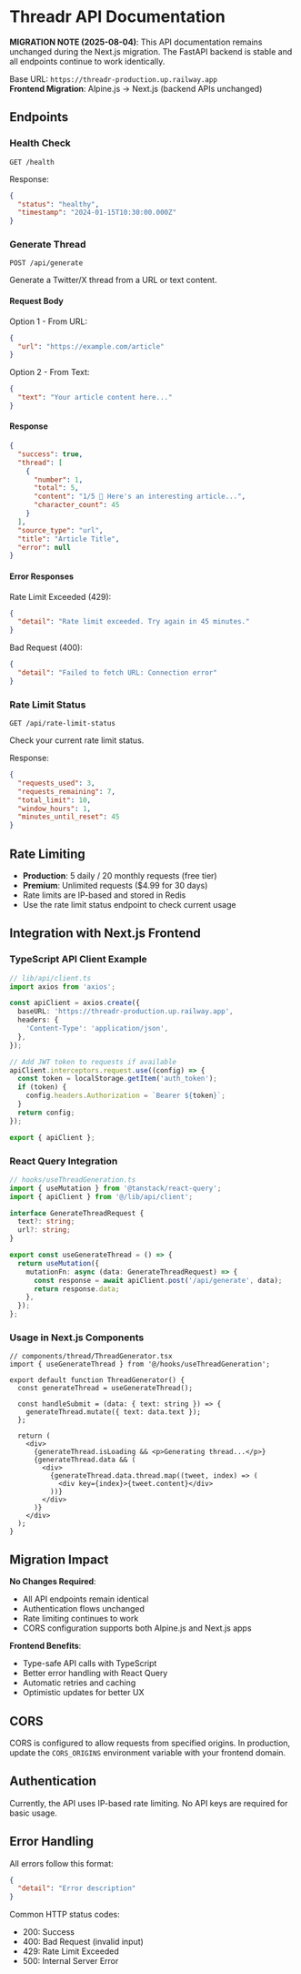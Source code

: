 # Threadr API Documentation

**MIGRATION NOTE (2025-08-04)**: This API documentation remains unchanged during the Next.js migration. The FastAPI backend is stable and all endpoints continue to work identically.

Base URL: `https://threadr-production.up.railway.app`  
**Frontend Migration**: Alpine.js → Next.js (backend APIs unchanged)

## Endpoints

### Health Check
```
GET /health
```

Response:
```json
{
  "status": "healthy",
  "timestamp": "2024-01-15T10:30:00.000Z"
}
```

### Generate Thread
```
POST /api/generate
```

Generate a Twitter/X thread from a URL or text content.

#### Request Body

Option 1 - From URL:
```json
{
  "url": "https://example.com/article"
}
```

Option 2 - From Text:
```json
{
  "text": "Your article content here..."
}
```

#### Response
```json
{
  "success": true,
  "thread": [
    {
      "number": 1,
      "total": 5,
      "content": "1/5 🧵 Here's an interesting article...",
      "character_count": 45
    }
  ],
  "source_type": "url",
  "title": "Article Title",
  "error": null
}
```

#### Error Responses

Rate Limit Exceeded (429):
```json
{
  "detail": "Rate limit exceeded. Try again in 45 minutes."
}
```

Bad Request (400):
```json
{
  "detail": "Failed to fetch URL: Connection error"
}
```

### Rate Limit Status
```
GET /api/rate-limit-status
```

Check your current rate limit status.

Response:
```json
{
  "requests_used": 3,
  "requests_remaining": 7,
  "total_limit": 10,
  "window_hours": 1,
  "minutes_until_reset": 45
}
```

## Rate Limiting

- **Production**: 5 daily / 20 monthly requests (free tier)
- **Premium**: Unlimited requests ($4.99 for 30 days)
- Rate limits are IP-based and stored in Redis
- Use the rate limit status endpoint to check current usage

## Integration with Next.js Frontend

### TypeScript API Client Example

```typescript
// lib/api/client.ts
import axios from 'axios';

const apiClient = axios.create({
  baseURL: 'https://threadr-production.up.railway.app',
  headers: {
    'Content-Type': 'application/json',
  },
});

// Add JWT token to requests if available
apiClient.interceptors.request.use((config) => {
  const token = localStorage.getItem('auth_token');
  if (token) {
    config.headers.Authorization = `Bearer ${token}`;
  }
  return config;
});

export { apiClient };
```

### React Query Integration

```typescript
// hooks/useThreadGeneration.ts
import { useMutation } from '@tanstack/react-query';
import { apiClient } from '@/lib/api/client';

interface GenerateThreadRequest {
  text?: string;
  url?: string;
}

export const useGenerateThread = () => {
  return useMutation({
    mutationFn: async (data: GenerateThreadRequest) => {
      const response = await apiClient.post('/api/generate', data);
      return response.data;
    },
  });
};
```

### Usage in Next.js Components

```tsx
// components/thread/ThreadGenerator.tsx
import { useGenerateThread } from '@/hooks/useThreadGeneration';

export default function ThreadGenerator() {
  const generateThread = useGenerateThread();
  
  const handleSubmit = (data: { text: string }) => {
    generateThread.mutate({ text: data.text });
  };
  
  return (
    <div>
      {generateThread.isLoading && <p>Generating thread...</p>}
      {generateThread.data && (
        <div>
          {generateThread.data.thread.map((tweet, index) => (
            <div key={index}>{tweet.content}</div>
          ))}
        </div>
      )}
    </div>
  );
}
```

## Migration Impact

**No Changes Required**:
- All API endpoints remain identical
- Authentication flows unchanged
- Rate limiting continues to work
- CORS configuration supports both Alpine.js and Next.js apps

**Frontend Benefits**:
- Type-safe API calls with TypeScript
- Better error handling with React Query
- Automatic retries and caching
- Optimistic updates for better UX

## CORS

CORS is configured to allow requests from specified origins. In production, update the `CORS_ORIGINS` environment variable with your frontend domain.

## Authentication

Currently, the API uses IP-based rate limiting. No API keys are required for basic usage.

## Error Handling

All errors follow this format:
```json
{
  "detail": "Error description"
}
```

Common HTTP status codes:
- 200: Success
- 400: Bad Request (invalid input)
- 429: Rate Limit Exceeded
- 500: Internal Server Error